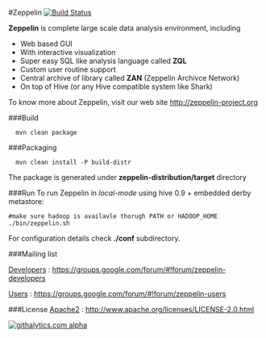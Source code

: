 #Zeppelin
[![Build Status](https://secure.travis-ci.org/NFLabs/zeppelin.png?branch=master)](https://travis-ci.org/NFLabs/zeppelin)


**Zeppelin** is complete large scale data analysis environment, including

   * Web based GUI
   * With interactive visualization
   * Super easy SQL like analysis language called **ZQL**
   * Custom user routine support 
   * Central archive of library called **ZAN** (Zeppelin Archivce Network)
   * On top of Hive (or any Hive compatible system like Shark)


To know more about Zeppelin, visit our web site http://zeppelin-project.org

###Build

      mvn clean package


###Packaging

      mvn clean install -P build-distr

The package is generated under __zeppelin-distribution/target__ directory

###Run
To run Zeppelin in _local-mode_ using hive 0.9 + embedded derby metastore:

    #make sure hadoop is availavle thorugh PATH or HADOOP_HOME
    ./bin/zeppelin.sh

For configuration details check __./conf__ subdirectory.

###Mailing list

[Developers](https://groups.google.com/forum/#!forum/zeppelin-developers) : https://groups.google.com/forum/#!forum/zeppelin-developers

[Users](https://groups.google.com/forum/#!forum/zeppelin-users) : https://groups.google.com/forum/#!forum/zeppelin-users


###License
[Apache2](http://www.apache.org/licenses/LICENSE-2.0.html) : http://www.apache.org/licenses/LICENSE-2.0.html



[![githalytics.com alpha](https://cruel-carlota.pagodabox.com/10ba60fb64e53bb1ccd0bab47abbcc4a "githalytics.com")](http://githalytics.com/NFLabs/zeppelin)



